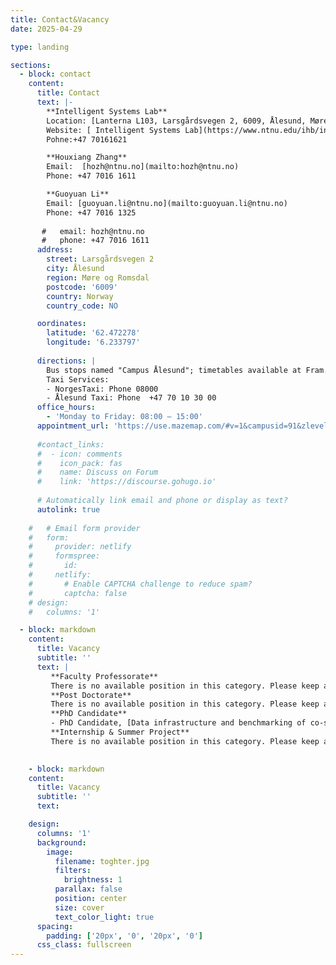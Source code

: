 ```yaml
---
title: Contact&Vacancy
date: 2025-04-29

type: landing

sections:
  - block: contact
    content:
      title: Contact
      text: |-
        **Intelligent Systems Lab**  
        Location: [Lanterna L103, Larsgårdsvegen 2, 6009, Ålesund, Møre og Romsdal, Norway](https://www.google.com/maps/place/NTNU+Lab-bygget/@62.4721526,6.2340751,17z/data=!4m6!3m5!1s0x4616db0449669e7f:0x14edc63fb35c4d86!8m2!3d62.4722109!4d6.2344732!16s%2Fg%2F11fpsqdh54?entry=ttu&g_ep=EgoyMDI1MDQyOC4wIKXMDSoASAFQAw%3D%3D)
        Website: [ Intelligent Systems Lab](https://www.ntnu.edu/ihb/intelligent-systems-lab)
        Pohne:+47 70161621

        **Houxiang Zhang**  
        Email:  [hozh@ntnu.no](mailto:hozh@ntnu.no)  
        Phone: +47 7016 1611  

        **Guoyuan Li**  
        Email: [guoyuan.li@ntnu.no](mailto:guoyuan.li@ntnu.no)  
        Phone: +47 7016 1325
       
       #   email: hozh@ntnu.no
       #   phone: +47 7016 1611
      address:
        street: Larsgårdsvegen 2
        city: Ålesund
        region: Møre og Romsdal
        postcode: '6009'
        country: Norway
        country_code: NO

      oordinates:
        latitude: '62.472278'
        longitude: '6.233797'
      
      directions: |
        Bus stops named "Campus Ålesund"; timetables available at Fram.
        Taxi Services:
        - NorgesTaxi: Phone 08000
        - Ålesund Taxi: Phone  +47 70 10 30 00
      office_hours:
        - 'Monday to Friday: 08:00 – 15:00'
      appointment_url: 'https://use.mazemap.com/#v=1&campusid=91&zlevel=1&center=6.233797,62.472278&zoom=22&sharepoitype=poi&sharepoi=1000318129'
     
      #contact_links:
      #  - icon: comments
      #    icon_pack: fas
      #    name: Discuss on Forum
      #    link: 'https://discourse.gohugo.io'
    
      # Automatically link email and phone or display as text?
      autolink: true
    
    #   # Email form provider
    #   form:
    #     provider: netlify
    #     formspree:
    #       id:
    #     netlify:
    #       # Enable CAPTCHA challenge to reduce spam?
    #       captcha: false
    # design:
    #   columns: '1'

  - block: markdown
    content:
      title: Vacancy
      subtitle: ''
      text: |
         **Faculty Professorate**  
         There is no available position in this category. Please keep attention.
         **Post Doctorate**  
         There is no available position in this category. Please keep attention.
         **PhD Candidate**
         - PhD Candidate, [Data infrastructure and benchmarking of co-simulation for demanding marine operations](https://www.jobbnorge.no/en/available-jobs/job/201102/phd-candidate-data-infrastructure-and-benchmarking-of-co-simulation-for-demanding-marine-operations) (16th April 2021)
         **Internship & Summer Project**
         There is no available position in this category. Please keep attention.

         
    - block: markdown
    content:
      title: Vacancy
      subtitle: ''
      text: 

    design:
      columns: '1'
      background:
        image: 
          filename: toghter.jpg
          filters:
            brightness: 1
          parallax: false
          position: center
          size: cover
          text_color_light: true
      spacing:
        padding: ['20px', '0', '20px', '0']
      css_class: fullscreen
---
```

